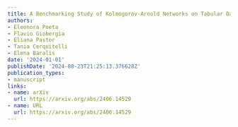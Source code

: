 ```yaml
---
title: A Benchmarking Study of Kolmogorov-Arnold Networks on Tabular Data
authors:
- Eleonora Poeta
- Flavio Giobergia
- Eliana Pastor
- Tania Cerquitelli
- Elena Baralis
date: '2024-01-01'
publishDate: '2024-08-23T21:25:13.376628Z'
publication_types:
- manuscript
links:
- name: arXiv
  url: https://arxiv.org/abs/2406.14529
- name: URL
  url: https://arxiv.org/abs/2406.14529
---
```

